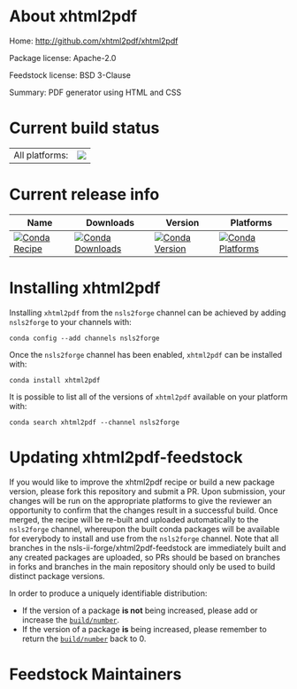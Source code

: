 About xhtml2pdf
===============

Home: http://github.com/xhtml2pdf/xhtml2pdf

Package license: Apache-2.0

Feedstock license: BSD 3-Clause

Summary: PDF generator using HTML and CSS



Current build status
====================


<table><tr><td>All platforms:</td>
    <td>
      <a href="https://dev.azure.com/nsls2forge/nsls2forge/_build/latest?definitionId=199&branchName=master">
        <img src="https://dev.azure.com/nsls2forge/nsls2forge/_apis/build/status/xhtml2pdf-feedstock?branchName=master">
      </a>
    </td>
  </tr>
</table>

Current release info
====================

| Name | Downloads | Version | Platforms |
| --- | --- | --- | --- |
| [![Conda Recipe](https://img.shields.io/badge/recipe-xhtml2pdf-green.svg)](https://anaconda.org/nsls2forge/xhtml2pdf) | [![Conda Downloads](https://img.shields.io/conda/dn/nsls2forge/xhtml2pdf.svg)](https://anaconda.org/nsls2forge/xhtml2pdf) | [![Conda Version](https://img.shields.io/conda/vn/nsls2forge/xhtml2pdf.svg)](https://anaconda.org/nsls2forge/xhtml2pdf) | [![Conda Platforms](https://img.shields.io/conda/pn/nsls2forge/xhtml2pdf.svg)](https://anaconda.org/nsls2forge/xhtml2pdf) |

Installing xhtml2pdf
====================

Installing `xhtml2pdf` from the `nsls2forge` channel can be achieved by adding `nsls2forge` to your channels with:

```
conda config --add channels nsls2forge
```

Once the `nsls2forge` channel has been enabled, `xhtml2pdf` can be installed with:

```
conda install xhtml2pdf
```

It is possible to list all of the versions of `xhtml2pdf` available on your platform with:

```
conda search xhtml2pdf --channel nsls2forge
```




Updating xhtml2pdf-feedstock
============================

If you would like to improve the xhtml2pdf recipe or build a new
package version, please fork this repository and submit a PR. Upon submission,
your changes will be run on the appropriate platforms to give the reviewer an
opportunity to confirm that the changes result in a successful build. Once
merged, the recipe will be re-built and uploaded automatically to the
`nsls2forge` channel, whereupon the built conda packages will be available for
everybody to install and use from the `nsls2forge` channel.
Note that all branches in the nsls-ii-forge/xhtml2pdf-feedstock are
immediately built and any created packages are uploaded, so PRs should be based
on branches in forks and branches in the main repository should only be used to
build distinct package versions.

In order to produce a uniquely identifiable distribution:
 * If the version of a package **is not** being increased, please add or increase
   the [``build/number``](https://conda.io/docs/user-guide/tasks/build-packages/define-metadata.html#build-number-and-string).
 * If the version of a package **is** being increased, please remember to return
   the [``build/number``](https://conda.io/docs/user-guide/tasks/build-packages/define-metadata.html#build-number-and-string)
   back to 0.

Feedstock Maintainers
=====================


